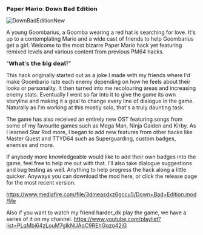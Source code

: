 𝗣𝗮𝗽𝗲𝗿 𝗠𝗮𝗿𝗶𝗼: 𝗗𝗼𝘄𝗻 𝗕𝗮𝗱 𝗘𝗱𝗶𝘁𝗶𝗼𝗻

![DownBadEditionNew](https://github.com/user-attachments/assets/5f6be9fa-608a-40b7-84fc-a6b7dfa5577a)

A young Goombarius, a Goomba wearing a red hat is searching for love. It's up to a contemplating Mario and a wide cast of friends to help Goombarius get a girl. Welcome to the most bizarre Paper Mario hack yet featuring remixed levels and various content from previous PM64 hacks.

"𝗪𝗵𝗮𝘁'𝘀 𝘁𝗵𝗲 𝗯𝗶𝗴 𝗱𝗲𝗮𝗹?"

This hack originally started out as a joke I made with my friends where I'd make Goombario rate each enemy depending on how he feels about their looks or personality. It then turned into me recolouring areas and increasing enemy stats. Eventually I went so far into it to give the game its own storyline and making it a goal to change every line of dialogue in the game. Naturally as I'm working at this mostly solo, that's a truly daunting task.

The game has also received an entirely new OST featuring songs from some of my favourite games such as Mega Man, Ninja Gaiden and Kirby. As I learned Star Rod more, I began to add new features from other hacks like Master Quest and TTYD64 such as Superguarding, custom badges, enemies and more.

If anybody more knowledgeable would like to add their own badges into the game, feel free to help me out with that.
I'll also take dialogue suggestions and bug testing as well. Anything to help progress the hack along a little quicker.
Anyways you can download the mod here, or click the release page for the most recent version.

https://www.mediafire.com/file/3dmeasdxz6gccu5/Down+Bad+Edition.mod/file

Also if you want to watch my friend harder_dk play the game, we have a series of it on my channel. 
https://www.youtube.com/playlist?list=PLqMbi64zLouM7gIkNUAqC9REhGqzq42jG
